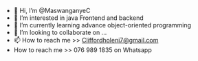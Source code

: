 - 👋 Hi, I’m @MaswanganyeC
- 👀 I’m interested in java Frontend and backend
- 🌱 I’m currently learning advance object-oriented programming
- 💞️ I’m looking to collaborate on ...
- 📫 How to reach me >> Cliffordholeni7@gmail.com
-  How to reach me >> 076 989 1835 on Whatsapp

<!---
MaswanganyeC/MaswanganyeC is a ✨ special ✨ repository because its `README.md` (this file) appears on your GitHub profile.
You can click the Preview link to take a look at your changes.
--->
